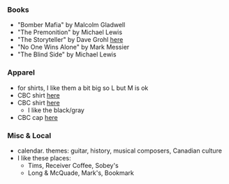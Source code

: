 
### Books

* "Bomber Mafia" by Malcolm Gladwell
* "The Premonition" by Michael Lewis
* "The Storyteller" by Dave Grohl [here](https://www.amazon.ca/dp/0063076098/ref=s9_acsd_al_bw_c2_x_1_t?pf_rd_m=A1IM4EOPHS76S7&pf_rd_s=merchandised-search-3&pf_rd_r=HRK3PBW0YNMD9MA54RXF&pf_rd_t=101&pf_rd_p=a1f269db-29c0-4475-987d-d4e23eb1bc27&pf_rd_i=10126943011)
* "No One Wins Alone" by Mark Messier
* "The Blind Side" by Michael Lewis

### Apparel

* for shirts, I like them a bit big so L but M is ok
* CBC shirt [here](https://www.licensedtosell.com/collections/cbc/products/hockey-night-in-canada-mens-t-shirt-with-retro-logo)
* CBC shirt [here](https://www.blackmapletrading.com/cbc-retro-gem-logo-raglan/)
    - I like the black/gray
* CBC cap [here](https://redcanoebrands.com/shop/cbc-40s-cap/)

### Misc & Local

* calendar. themes: guitar, history, musical composers, Canadian culture
* I like these places: 
    - Tims, Receiver Coffee, Sobey's
    - Long & McQuade, Mark's, Bookmark

